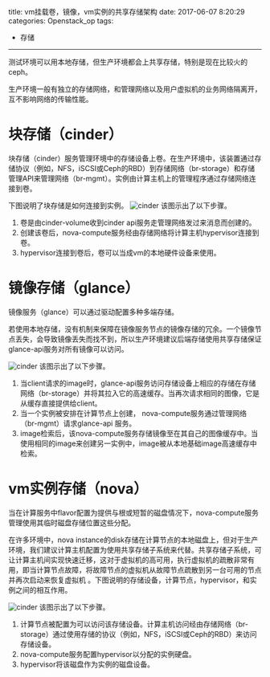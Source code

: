 title: vm挂载卷，镜像，vm实例的共享存储架构
date: 2017-06-07 8:20:29
categories: Openstack_op
tags:
- 存储
---

测试环境可以用本地存储，但生产环境都会上共享存储，特别是现在比较火的ceph。

生产环境一般有独立的存储网络，和管理网络以及用户虚拟机的业务网络隔离开，互不影响网络的传输性能。



# 块存储（cinder）

块存储（cinder）服务管理环境中的存储设备上卷。在生产环境中，该装置通过存储协议（例如，NFS，iSCSI或Ceph的RBD）到存储网络（br-storage）和存储管理API来管理网络（br-mgmt）。实例由计算主机上的管理程序通过存储网络连接到卷。

下图说明了块存储是如何连接到实例。
![cinder](/images/storage_arch/cinder.png)
该图示出了以下步骤。
1. 卷是由cinder-volume收到cinder api服务走管理网络发过来消息而创建的。
2. 创建该卷后，nova-compute服务经由存储网络将计算主机hypervisor连接到卷。
3. hypervisor连接到卷后，卷可以当成vm的本地硬件设备来使用。



# 镜像存储（glance）

镜像服务（glance）可以通过驱动配置多种多端存储。

若使用本地存储，没有机制来保障在镜像服务节点的镜像存储的冗余。一个镜像节点丢失，会导致镜像丢失而找不到，所以生产环境建议后端存储使用共享存储保证glance-api服务对所有镜像可以访问。

![cinder](/images/storage_arch/glance.png)
该图示出了以下步骤。
1. 当client请求的image时，glance-api服务访问存储设备上相应的存储在存储网络（br-storage）并将其拉入它的高速缓存。当再次请求相同的图像，它是从缓存直接提供给client。
2. 当一个实例被安排在计算节点上创建， nova-compute服务通过管理网络（br-mgmt）请求glance-api 服务。
3. image检索后，该nova-compute服务存储镜像至在其自己的图像缓存中。当使用相同的image来创建另一实例中，image被从本地基础image高速缓存中检索。



# vm实例存储（nova）

当在计算服务中flavor配置为提供与根或短暂的磁盘情况下，nova-compute服务管理使用其临时磁盘存储位置这些分配。

在许多环境中，nova instance的disk存储在计算节点的本地磁盘上，但对于生产环境，我们建议计算主机配置为使用共享存储子系统来代替。共享存储子系统，可让计算主机间实现快速迁移，这对于虚拟机的高可用，执行虚拟机的疏散非常有用，即当计算节点故障，将故障节点的虚拟机从故障节点疏散到另一台可用的节点并再次启动来恢复虚拟机 。下图说明的存储设备，计算节点，hypervisor，和实例之间的相互作用。

![cinder](/images/storage_arch/nova.png)
该图示出了以下步骤。
1. 计算节点被配置为可以访问该存储设备。计算主机访问经由存储网络（br-storage）通过使用存储的协议（例如，NFS，iSCSI或Ceph的RBD）来访问存储设备。
2. nova-compute服务配置hypervisor以分配的实例硬盘。
3. hypervisor将该磁盘作为实例的磁盘设备。

